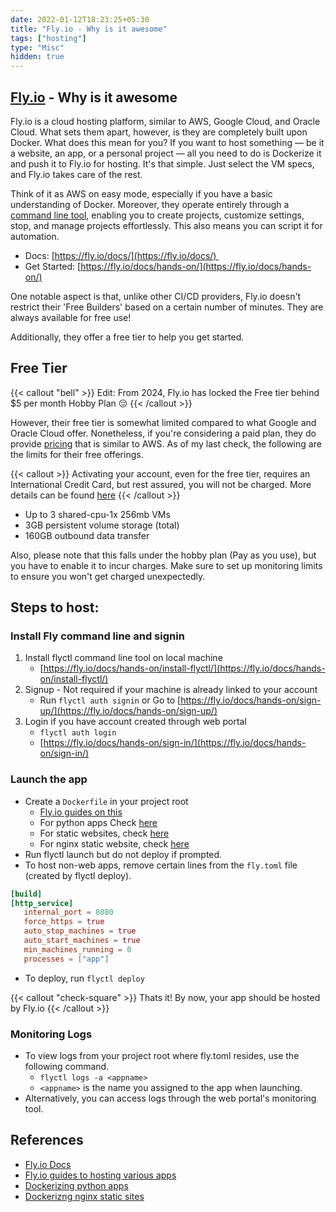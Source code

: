 ```yaml
---
date: 2022-01-12T18:23:25+05:30
title: "Fly.io - Why is it awesome"
tags: ["hosting"]
type: "Misc"
hidden: true
---
```

## [Fly.io](https://fly.io) - Why is it awesome
Fly.io is a cloud hosting platform, similar to AWS, Google Cloud, and Oracle Cloud. What sets them apart, however, is they are completely built upon Docker. What does this mean for you? If you want to host something — be it a website, an app, or a personal project — all you need to do is Dockerize it and push it to Fly.io for hosting. It's that simple. Just select the VM specs, and Fly.io takes care of the rest.

Think of it as AWS on easy mode, especially if you have a basic understanding of Docker. Moreover, they operate entirely through a [command line tool](https://fly.io/docs/hands-on/install-flyctl/), enabling you to create projects, customize settings, stop, and manage projects effortlessly. This also means you can script it for automation.
*   Docs: [https://fly.io/docs/](https://fly.io/docs/) 
*   Get Started: [https://fly.io/docs/hands-on/](https://fly.io/docs/hands-on/)

One notable aspect is that, unlike other CI/CD providers, Fly.io doesn't restrict their 'Free Builders' based on a certain number of minutes. They are always available for free use!

Additionally, they offer a free tier to help you get started.

## Free Tier

{{< callout "bell" >}}
Edit: From 2024, Fly.io has locked the Free tier behind $5 per month Hobby Plan 😔
{{< /callout >}}

However, their free tier is somewhat limited compared to what Google and Oracle Cloud offer. Nonetheless, if you're considering a paid plan, they do provide [pricing](https://fly.io/docs/about/pricing/) that is similar to AWS. As of my last check, the following are the limits for their free offerings.

{{< callout >}}
Activating your account, even for the free tier, requires an International Credit Card, but rest assured, you will not be charged. More details can be found [here](https://fly.io/docs/about/credit-cards/)
{{< /callout >}}

*   Up to 3 shared-cpu-1x 256mb VMs
*   3GB persistent volume storage (total)
*   160GB outbound data transfer 

Also, please note that this falls under the hobby plan (Pay as you use), but you have to enable it to incur charges. Make sure to set up monitoring limits to ensure you won't get charged unexpectedly.

## Steps to host:

### Install Fly command line and signin

1.  Install flyctl command line tool on local machine
    *   [https://fly.io/docs/hands-on/install-flyctl/](https://fly.io/docs/hands-on/install-flyctl/)
2.  Signup - Not required if your machine is already linked to your account
    *  Run  `flyctl auth signin` or Go to [https://fly.io/docs/hands-on/sign-up/](https://fly.io/docs/hands-on/sign-up/)
3.  Login if you have account created through web portal
	- `flyctl auth login`
	-   [https://fly.io/docs/hands-on/sign-in/](https://fly.io/docs/hands-on/sign-in/)

### Launch the app
- Create a `Dockerfile` in your project root
	- [Fly.io guides on this](https://fly.io/docs/languages-and-frameworks/)
	- For python apps Check [here](https://www.docker.com/blog/how-to-dockerize-your-python-applications/)
	- For static websites, check [here](https://fly.io/docs/languages-and-frameworks/static/)
	- For nginx static website, check [here](https://www.docker.com/blog/how-to-use-the-official-nginx-docker-image/ )
-  Run flyctl launch but do not deploy if prompted.
-   To host non-web apps, remove certain lines from the `fly.toml` file (created by flyctl deploy).

```toml
[build]
[http_service]
   internal_port = 8080
   force_https = true
   auto_stop_machines = true
   auto_start_machines = true
   min_machines_running = 0
   processes = ["app"]
```

*   To deploy, run  `flyctl deploy`

{{< callout "check-square" >}}
Thats it! By now, your app should be hosted by Fly.io
{{< /callout >}}

### Monitoring Logs
- To view logs from your project root where fly.toml resides, use the following command.
	- `flyctl logs -a <appname>`
	- `<appname>` is the name you assigned to the app when launching.
- Alternatively, you can access logs through the web portal's monitoring tool.

## References
- [Fly.io Docs](https://fly.io/docs/hands-on/)
- [Fly.io guides to hosting various apps](https://fly.io/docs/languages-and-frameworks/)
- [Dockerizing python apps](https://www.docker.com/blog/how-to-dockerize-your-python-applications/)
- [Dockerizng nginx static sites](https://www.docker.com/blog/how-to-use-the-official-nginx-docker-image/)
